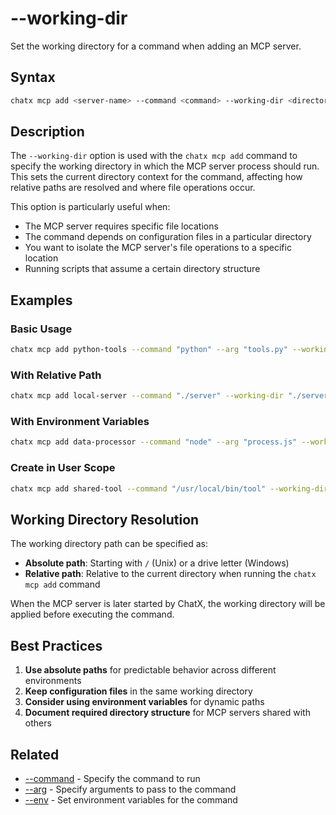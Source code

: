 # --working-dir

Set the working directory for a command when adding an MCP server.

## Syntax

```bash
chatx mcp add <server-name> --command <command> --working-dir <directory-path> [other options]
```

## Description

The `--working-dir` option is used with the `chatx mcp add` command to specify the working directory in which the MCP server process should run. This sets the current directory context for the command, affecting how relative paths are resolved and where file operations occur.

This option is particularly useful when:
- The MCP server requires specific file locations
- The command depends on configuration files in a particular directory
- You want to isolate the MCP server's file operations to a specific location
- Running scripts that assume a certain directory structure

## Examples

### Basic Usage

```bash
chatx mcp add python-tools --command "python" --arg "tools.py" --working-dir "/path/to/tools"
```

### With Relative Path

```bash
chatx mcp add local-server --command "./server" --working-dir "./server-directory"
```

### With Environment Variables

```bash
chatx mcp add data-processor --command "node" --arg "process.js" --working-dir "/data/processing" --env "API_KEY=abc123"
```

### Create in User Scope

```bash
chatx mcp add shared-tool --command "/usr/local/bin/tool" --working-dir "/usr/local/share/tool" --user
```

## Working Directory Resolution

The working directory path can be specified as:

- **Absolute path**: Starting with `/` (Unix) or a drive letter (Windows)
- **Relative path**: Relative to the current directory when running the `chatx mcp add` command

When the MCP server is later started by ChatX, the working directory will be applied before executing the command.

## Best Practices

1. **Use absolute paths** for predictable behavior across different environments
2. **Keep configuration files** in the same working directory
3. **Consider using environment variables** for dynamic paths
4. **Document required directory structure** for MCP servers shared with others

## Related

- [--command](./command.md) - Specify the command to run
- [--arg](./arg.md) - Specify arguments to pass to the command
- [--env](./env.md) - Set environment variables for the command